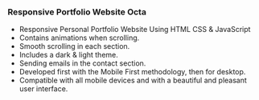 <!-- # Responsive Portfolio Website Octa
## [Watch it on youtube](https://youtu.be/-uQIBlaZ4P0) -->
### Responsive Portfolio Website Octa

- Responsive Personal Portfolio Website Using HTML CSS & JavaScript
- Contains animations when scrolling.
- Smooth scrolling in each section.
- Includes a dark & light theme.
- Sending emails in the contact section.
- Developed first with the Mobile First methodology, then for desktop.
- Compatible with all mobile devices and with a beautiful and pleasant user interface.

<!-- 💙 Join the channel to see more videos like this. [Bedimcode](https://www.youtube.com/@Bedimcode)

![preview img](/preview.png) -->
